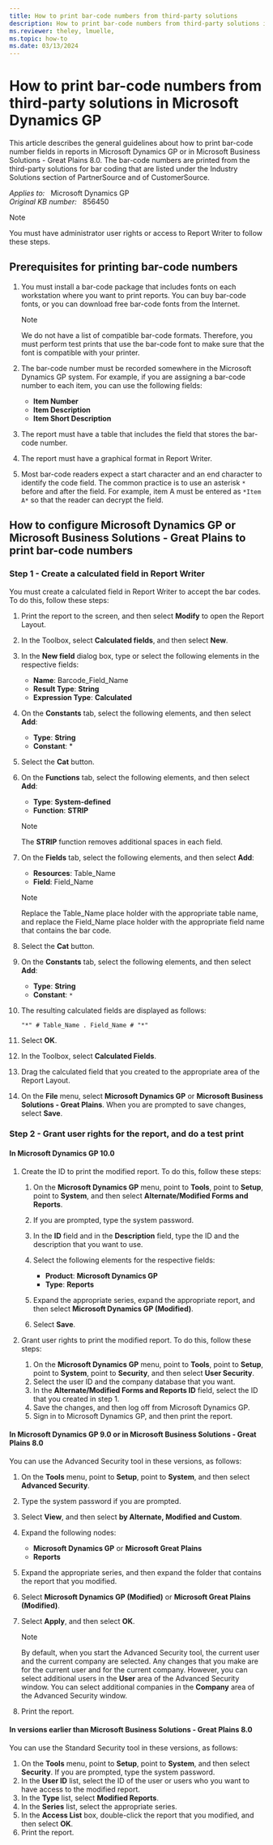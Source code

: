 ```yaml
---
title: How to print bar-code numbers from third-party solutions
description: How to print bar-code numbers from third-party solutions in Microsoft Dynamics GP.
ms.reviewer: theley, lmuelle, 
ms.topic: how-to
ms.date: 03/13/2024
---
```

# How to print bar-code numbers from third-party solutions in Microsoft Dynamics GP

This article describes the general guidelines about how to print bar-code number fields in reports in Microsoft Dynamics GP or in Microsoft Business Solutions - Great Plains 8.0. The bar-code numbers are printed from the third-party solutions for bar coding that are listed under the Industry Solutions section of PartnerSource and of CustomerSource.

_Applies to:_ &nbsp; Microsoft Dynamics GP  
_Original KB number:_ &nbsp; 856450

> [!NOTE]
> You must have administrator user rights or access to Report Writer to follow these steps.

## Prerequisites for printing bar-code numbers

1. You must install a bar-code package that includes fonts on each workstation where you want to print reports. You can buy bar-code fonts, or you can download free bar-code fonts from the Internet.

   > [!NOTE]
   > We do not have a list of compatible bar-code formats. Therefore, you must perform test prints that use the bar-code font to make sure that the font is compatible with your printer.

2. The bar-code number must be recorded somewhere in the Microsoft Dynamics GP system. For example, if you are assigning a bar-code number to each item, you can use the following fields:
    - **Item Number**
    - **Item Description**
    - **Item Short Description**

3. The report must have a table that includes the field that stores the bar-code number.
4. The report must have a graphical format in Report Writer.

5. Most bar-code readers expect a start character and an end character to identify the code field. The common practice is to use an asterisk `*` before and after the field. For example, item A must be entered as `*Item A*` so that the reader can decrypt the field.

## How to configure Microsoft Dynamics GP or Microsoft Business Solutions - Great Plains to print bar-code numbers

### Step 1 - Create a calculated field in Report Writer

You must create a calculated field in Report Writer to accept the bar codes. To do this, follow these steps:

1. Print the report to the screen, and then select **Modify** to open the Report Layout.
2. In the Toolbox, select **Calculated fields**, and then select **New**.
3. In the **New field** dialog box, type or select the following elements in the respective fields:

   - **Name**: Barcode_Field_Name
   - **Result Type**: **String**
   - **Expression Type**: **Calculated**

4. On the **Constants** tab, select the following elements, and then select **Add**:

    - **Type**: **String**
    - **Constant**: *
5. Select the **Cat** button.
6. On the **Functions** tab, select the following elements, and then select **Add**:

   - **Type**: **System-defined**
   - **Function**: **STRIP**

   > [!NOTE]
   > The **STRIP** function removes additional spaces in each field.

7. On the **Fields** tab, select the following elements, and then select **Add**:

    - **Resources**: Table_Name
    - **Field**: Field_Name

    > [!NOTE]
    > Replace the Table_Name place holder with the appropriate table name, and replace the Field_Name place holder with the appropriate field name that contains the bar code.

8. Select the **Cat** button.
9. On the **Constants** tab, select the following elements, and then select **Add**:

    - **Type**: **String**
    - **Constant**: `*`
10. The resulting calculated fields are displayed as follows:

    `"*" # Table_Name . Field_Name # "*"`
11. Select **OK**.
12. In the Toolbox, select **Calculated Fields**.
13. Drag the calculated field that you created to the appropriate area of the Report Layout.
14. On the **File** menu, select **Microsoft Dynamics GP** or **Microsoft Business Solutions - Great Plains**. When you are prompted to save changes, select **Save**.

### Step 2 - Grant user rights for the report, and do a test print

#### In Microsoft Dynamics GP 10.0

1. Create the ID to print the modified report. To do this, follow these steps:

    1. On the **Microsoft Dynamics GP** menu, point to **Tools**, point to **Setup**, point to **System**, and then select **Alternate/Modified Forms and Reports**.
    2. If you are prompted, type the system password.
    3. In the **ID** field and in the **Description** field, type the ID and the description that you want to use.
    4. Select the following elements for the respective fields:

        - **Product**: **Microsoft Dynamics GP**
        - **Type**: **Reports**
    5. Expand the appropriate series, expand the appropriate report, and then select **Microsoft Dynamics GP (Modified)**.
    6. Select **Save**.

2. Grant user rights to print the modified report. To do this, follow these steps:

    1. On the **Microsoft Dynamics GP** menu, point to **Tools**, point to **Setup**, point to **System**, point to **Security**, and then select **User Security**.
    2. Select the user ID and the company database that you want.
    3. In the **Alternate/Modified Forms and Reports ID** field, select the ID that you created in step 1.
    4. Save the changes, and then log off from Microsoft Dynamics GP.
    5. Sign in to Microsoft Dynamics GP, and then print the report.

#### In Microsoft Dynamics GP 9.0 or in Microsoft Business Solutions - Great Plains 8.0

You can use the Advanced Security tool in these versions, as follows:

1. On the **Tools** menu, point to **Setup**, point to **System**, and then select **Advanced Security**.
2. Type the system password if you are prompted.
3. Select **View**, and then select **by Alternate, Modified and Custom**.
4. Expand the following nodes:

   - **Microsoft Dynamics GP** or **Microsoft Great Plains**
   - **Reports**
5. Expand the appropriate series, and then expand the folder that contains the report that you modified.
6. Select **Microsoft Dynamics GP (Modified)** or **Microsoft Great Plains (Modified)**.
7. Select **Apply**, and then select **OK**.

    > [!NOTE]
    > By default, when you start the Advanced Security tool, the current user and the current company are selected. Any changes that you make are for the current user and for the current company. However, you can select additional users in the **User** area of the Advanced Security window. You can select additional companies in the **Company** area of the Advanced Security window.

8. Print the report.

#### In versions earlier than Microsoft Business Solutions - Great Plains 8.0

You can use the Standard Security tool in these versions, as follows:

1. On the **Tools** menu, point to **Setup**, point to **System**, and then select **Security**. If you are prompted, type the system password.
2. In the **User ID** list, select the ID of the user or users who you want to have access to the modified report.
3. In the **Type** list, select **Modified Reports**.
4. In the **Series** list, select the appropriate series.
5. In the **Access List** box, double-click the report that you modified, and then select **OK**.
6. Print the report.
